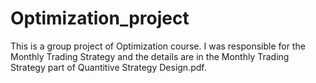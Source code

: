 # Optimization_project

This is a group project of Optimization course. I was responsible for the Monthly Trading Strategy and the details are in the Monthly Trading Strategy part of Quantitive Strategy Design.pdf. 
